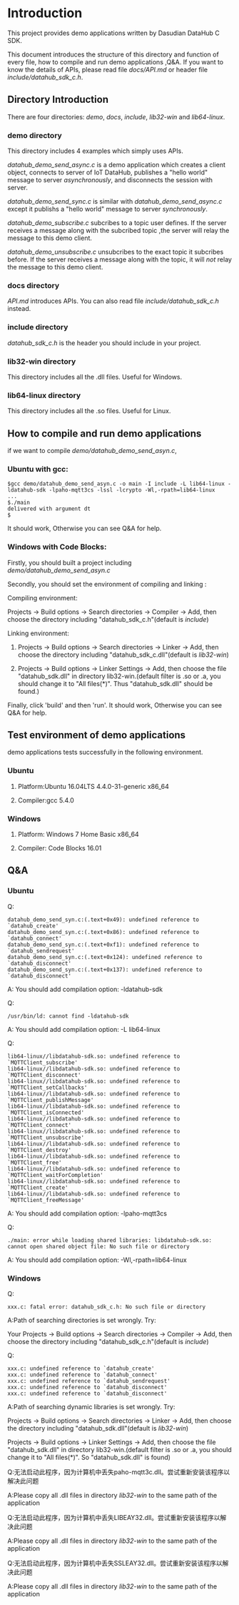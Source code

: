 # Introduction

This project provides demo applications written by Dasudian DataHub C SDK.

This document introduces the structure of this directory and function of every file, how to compile and run demo applications ,Q&A. If you want to know the details of APIs, please read file *docs/API.md* or header file *include/datahub_sdk_c.h*.

## Directory Introduction

There are four directories: *demo*, *docs*, *include*, *lib32-win* and *lib64-linux*.

### demo directory

This directory includes 4 examples which simply uses APIs.

*datahub_demo_send_async.c* is a demo application which creates a client object, connects to server of IoT DataHub, publishes a "hello world" message to server *asynchronously*, and disconnects the session with server.

*datahub_demo_send_sync.c* is similar with *datahub_demo_send_async.c* except it publishs a "hello world" message to server *synchronously*.

*datahub_demo_subscribe.c* subcribes to a topic user defines. If the server receives a message along with the subcribed topic ,the server will relay the message to this demo client.

*datahub_demo_unsubscribe.c* unsubcribes to the exact topic it subcribes before. If the server receives a message along with the topic, it will *not* relay the message to this demo client.

### docs directory

*API.md* introduces APIs. You can also read file *include/datahub_sdk_c.h* instead.

### include directory

*datahub_sdk_c.h* is the header you should include in your project.

### lib32-win directory

This directory includes all the .dll files. Useful for Windows.

### lib64-linux directory

This directory includes all the .so files. Useful for Linux.

## How to compile and run demo applications

if we want to compile *demo/datahub_demo_send_asyn.c*,

### Ubuntu with gcc:

```
$gcc demo/datahub_demo_send_asyn.c -o main -I include -L lib64-linux -ldatahub-sdk -lpaho-mqtt3cs -lssl -lcrypto -Wl,-rpath=lib64-linux
...
$./main
delivered with argument dt
$
```
It should work, Otherwise you can see Q&A for help.

### Windows with Code Blocks:

Firstly, you should built a project including *demo/datahub_demo_send_asyn.c*

Secondly, you should set the environment of compiling and linking :

Compiling environment:

Projects -> Build options -> Search directories -> Compiler -> Add, then choose the directory including "datahub_sdk_c.h"(default is *include*)

Linking environment:

1. Projects -> Build options -> Search directories -> Linker -> Add, then choose the directory including "datahub_sdk_c.dll"(default is *lib32-win*)

2. Projects -> Build options -> Linker Settings -> Add, then choose the file "datahub_sdk.dll" in directory lib32-win.(default filter is .so or .a, you should change it to "All files(\*)". Thus "datahub_sdk.dll" should be found.)

Finally, click 'build' and then 'run'. It should work, Otherwise you can see Q&A for help.

## Test environment of demo applications

demo applications tests successfully in the following environment. 

### Ubuntu

1. Platform:Ubuntu 16.04LTS 4.4.0-31-generic x86_64

2. Compiler:gcc 5.4.0

### Windows

1. Platform: Windows 7 Home Basic x86_64

2. Compiler: Code Blocks 16.01

## Q&A

### Ubuntu

Q:
```
datahub_demo_send_syn.c:(.text+0x49): undefined reference to `datahub_create'
datahub_demo_send_syn.c:(.text+0x86): undefined reference to `datahub_connect'
datahub_demo_send_syn.c:(.text+0xf1): undefined reference to `datahub_sendrequest'
datahub_demo_send_syn.c:(.text+0x124): undefined reference to `datahub_disconnect'
datahub_demo_send_syn.c:(.text+0x137): undefined reference to `datahub_disconnect'
```

A: You should add compilation option: -ldatahub-sdk

Q:
```
/usr/bin/ld: cannot find -ldatahub-sdk
```

A: You should add compilation option: -L lib64-linux

Q:
```
lib64-linux//libdatahub-sdk.so: undefined reference to `MQTTClient_subscribe'
lib64-linux//libdatahub-sdk.so: undefined reference to `MQTTClient_disconnect'
lib64-linux//libdatahub-sdk.so: undefined reference to `MQTTClient_setCallbacks'
lib64-linux//libdatahub-sdk.so: undefined reference to `MQTTClient_publishMessage'
lib64-linux//libdatahub-sdk.so: undefined reference to `MQTTClient_isConnected'
lib64-linux//libdatahub-sdk.so: undefined reference to `MQTTClient_connect'
lib64-linux//libdatahub-sdk.so: undefined reference to `MQTTClient_unsubscribe'
lib64-linux//libdatahub-sdk.so: undefined reference to `MQTTClient_destroy'
lib64-linux//libdatahub-sdk.so: undefined reference to `MQTTClient_free'
lib64-linux//libdatahub-sdk.so: undefined reference to `MQTTClient_waitForCompletion'
lib64-linux//libdatahub-sdk.so: undefined reference to `MQTTClient_create'
lib64-linux//libdatahub-sdk.so: undefined reference to `MQTTClient_freeMessage'
```

A: You should add compilation option: -lpaho-mqtt3cs

Q:
```
./main: error while loading shared libraries: libdatahub-sdk.so: cannot open shared object file: No such file or directory
```

A: You should add compilation option: -Wl,-rpath=lib64-linux

### Windows

Q:
```
xxx.c: fatal error: datahub_sdk_c.h: No such file or directory
```

A:Path of searching directories is set wrongly. Try:

Your Projects -> Build options -> Search directories -> Compiler -> Add, then choose the directory including "datahub_sdk_c.h"(default is *include*)

Q:
```
xxx.c: undefined reference to `datahub_create'
xxx.c: undefined reference to `datahub_connect'
xxx.c: undefined reference to `datahub_sendrequest'
xxx.c: undefined reference to `datahub_disconnect'
xxx.c: undefined reference to `datahub_disconnect'
```
A:Path of searching dynamic libraries is set wrongly. Try:

Projects -> Build options -> Search directories -> Linker -> Add, then choose the directory including "datahub_sdk.dll"(default is *lib32-win*)

Projects -> Build options -> Linker Settings -> Add, then choose the file "datahub_sdk.dll" in directory lib32-win.(default filter is .so or .a, you should change it to "All files(\*)". So "datahub_sdk.dll" is found)

Q:无法启动此程序，因为计算机中丢失paho-mqtt3c.dll。尝试重新安装该程序以解决此问题

A:Please copy all .dll files in directory *lib32-win* to the same path of the application

Q:无法启动此程序，因为计算机中丢失LIBEAY32.dll。尝试重新安装该程序以解决此问题

A:Please copy all .dll files in directory *lib32-win* to  the same path of the application

Q:无法启动此程序，因为计算机中丢失SSLEAY32.dll。尝试重新安装该程序以解决此问题

A:Please copy all .dll files in directory *lib32-win* to  the same path of the application
